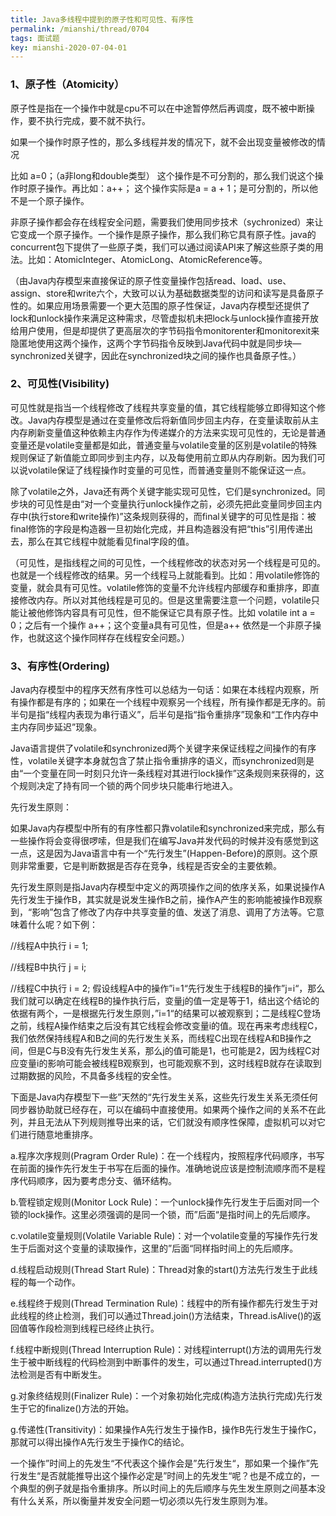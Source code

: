 ```yaml
---
title: Java多线程中提到的原子性和可见性、有序性
permalink: /mianshi/thread/0704
tags: 面试题
key: mianshi-2020-07-04-01
---
```


### 1、原子性（Atomicity）

原子性是指在一个操作中就是cpu不可以在中途暂停然后再调度，既不被中断操作，要不执行完成，要不就不执行。

如果一个操作时原子性的，那么多线程并发的情况下，就不会出现变量被修改的情况

比如 a=0；（a非long和double类型） 这个操作是不可分割的，那么我们说这个操作时原子操作。再比如：a++； 这个操作实际是a = a + 1；是可分割的，所以他不是一个原子操作。

非原子操作都会存在线程安全问题，需要我们使用同步技术（sychronized）来让它变成一个原子操作。一个操作是原子操作，那么我们称它具有原子性。java的concurrent包下提供了一些原子类，我们可以通过阅读API来了解这些原子类的用法。比如：AtomicInteger、AtomicLong、AtomicReference等。

（由Java内存模型来直接保证的原子性变量操作包括read、load、use、assign、store和write六个，大致可以认为基础数据类型的访问和读写是具备原子性的。如果应用场景需要一个更大范围的原子性保证，Java内存模型还提供了lock和unlock操作来满足这种需求，尽管虚拟机未把lock与unlock操作直接开放给用户使用，但是却提供了更高层次的字节码指令monitorenter和monitorexit来隐匿地使用这两个操作，这两个字节码指令反映到Java代码中就是同步块—synchronized关键字，因此在synchronized块之间的操作也具备原子性。）

### 2、可见性(Visibility)

可见性就是指当一个线程修改了线程共享变量的值，其它线程能够立即得知这个修改。Java内存模型是通过在变量修改后将新值同步回主内存，在变量读取前从主内存刷新变量值这种依赖主内存作为传递媒介的方法来实现可见性的，无论是普通变量还是volatile变量都是如此，普通变量与volatile变量的区别是volatile的特殊规则保证了新值能立即同步到主内存，以及每使用前立即从内存刷新。因为我们可以说volatile保证了线程操作时变量的可见性，而普通变量则不能保证这一点。

除了volatile之外，Java还有两个关键字能实现可见性，它们是synchronized。同步块的可见性是由“对一个变量执行unlock操作之前，必须先把此变量同步回主内存中(执行store和write操作)”这条规则获得的，而final关键字的可见性是指：被final修饰的字段是构造器一旦初始化完成，并且构造器没有把“this”引用传递出去，那么在其它线程中就能看见final字段的值。

（可见性，是指线程之间的可见性，一个线程修改的状态对另一个线程是可见的。也就是一个线程修改的结果。另一个线程马上就能看到。比如：用volatile修饰的变量，就会具有可见性。volatile修饰的变量不允许线程内部缓存和重排序，即直接修改内存。所以对其他线程是可见的。但是这里需要注意一个问题，volatile只能让被他修饰内容具有可见性，但不能保证它具有原子性。比如 volatile int a = 0；之后有一个操作 a++；这个变量a具有可见性，但是a++ 依然是一个非原子操作，也就这这个操作同样存在线程安全问题。）

### 3、有序性(Ordering)

Java内存模型中的程序天然有序性可以总结为一句话：如果在本线程内观察，所有操作都是有序的；如果在一个线程中观察另一个线程，所有操作都是无序的。前半句是指“线程内表现为串行语义”，后半句是指“指令重排序”现象和“工作内存中主内存同步延迟”现象。

Java语言提供了volatile和synchronized两个关键字来保证线程之间操作的有序性，volatile关键字本身就包含了禁止指令重排序的语义，而synchronized则是由“一个变量在同一时刻只允许一条线程对其进行lock操作”这条规则来获得的，这个规则决定了持有同一个锁的两个同步块只能串行地进入。

先行发生原则：

如果Java内存模型中所有的有序性都只靠volatile和synchronized来完成，那么有一些操作将会变得很啰嗦，但是我们在编写Java并发代码的时候并没有感觉到这一点，这是因为Java语言中有一个“先行发生”(Happen-Before)的原则。这个原则非常重要，它是判断数据是否存在竞争，线程是否安全的主要依赖。

先行发生原则是指Java内存模型中定义的两项操作之间的依序关系，如果说操作A先行发生于操作B，其实就是说发生操作B之前，操作A产生的影响能被操作B观察到，“影响”包含了修改了内存中共享变量的值、发送了消息、调用了方法等。它意味着什么呢？如下例：

//线程A中执行
i = 1;

//线程B中执行
j = i;

//线程C中执行
i = 2;
假设线程A中的操作”i=1“先行发生于线程B的操作”j=i“，那么我们就可以确定在线程B的操作执行后，变量j的值一定是等于1，结出这个结论的依据有两个，一是根据先行发生原则，”i=1“的结果可以被观察到；二是线程C登场之前，线程A操作结束之后没有其它线程会修改变量i的值。现在再来考虑线程C，我们依然保持线程A和B之间的先行发生关系，而线程C出现在线程A和B操作之间，但是C与B没有先行发生关系，那么j的值可能是1，也可能是2，因为线程C对应变量i的影响可能会被线程B观察到，也可能观察不到，这时线程B就存在读取到过期数据的风险，不具备多线程的安全性。

下面是Java内存模型下一些”天然的“先行发生关系，这些先行发生关系无须任何同步器协助就已经存在，可以在编码中直接使用。如果两个操作之间的关系不在此列，并且无法从下列规则推导出来的话，它们就没有顺序性保障，虚拟机可以对它们进行随意地重排序。

a.程序次序规则(Pragram Order Rule)：在一个线程内，按照程序代码顺序，书写在前面的操作先行发生于书写在后面的操作。准确地说应该是控制流顺序而不是程序代码顺序，因为要考虑分支、循环结构。

b.管程锁定规则(Monitor Lock Rule)：一个unlock操作先行发生于后面对同一个锁的lock操作。这里必须强调的是同一个锁，而”后面“是指时间上的先后顺序。

c.volatile变量规则(Volatile Variable Rule)：对一个volatile变量的写操作先行发生于后面对这个变量的读取操作，这里的”后面“同样指时间上的先后顺序。

d.线程启动规则(Thread Start Rule)：Thread对象的start()方法先行发生于此线程的每一个动作。

e.线程终于规则(Thread Termination Rule)：线程中的所有操作都先行发生于对此线程的终止检测，我们可以通过Thread.join()方法结束，Thread.isAlive()的返回值等作段检测到线程已经终止执行。

f.线程中断规则(Thread Interruption Rule)：对线程interrupt()方法的调用先行发生于被中断线程的代码检测到中断事件的发生，可以通过Thread.interrupted()方法检测是否有中断发生。

g.对象终结规则(Finalizer Rule)：一个对象初始化完成(构造方法执行完成)先行发生于它的finalize()方法的开始。

g.传递性(Transitivity)：如果操作A先行发生于操作B，操作B先行发生于操作C，那就可以得出操作A先行发生于操作C的结论。

一个操作”时间上的先发生“不代表这个操作会是”先行发生“，那如果一个操作”先行发生“是否就能推导出这个操作必定是”时间上的先发生“呢？也是不成立的，一个典型的例子就是指令重排序。所以时间上的先后顺序与先生发生原则之间基本没有什么关系，所以衡量并发安全问题一切必须以先行发生原则为准。
